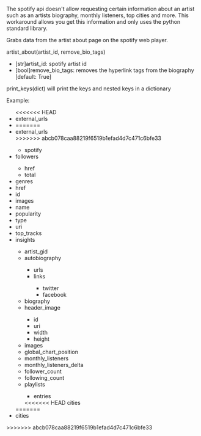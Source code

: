 The spotify api doesn't allow requesting certain information about an artist such as an artists biography, monthly listeners, top cities and more.
This workaround allows you get this information and only uses the python standard library.

Grabs data from the artist about page on the spotify web player.


artist_about(artist_id, remove_bio_tags)
<ul>
   <li>[str]artist_id: spotify artist id</li>
   <li>[bool]remove_bio_tags: removes the hyperlink tags from the biography [default: True]</li>
</ul>


print_keys(dict) will print the keys and nested keys in a dictionary


Example:
<ul>
<<<<<<< HEAD
   <li>external_urls<li>
=======
   <li>external_urls</li>
>>>>>>> abcb078caa88219f6519b1efad4d7c471c6bfe33
   <ul>
      <li>spotify</li>
   </ul>
   <li>followers</li>
   <ul>
      <li>href</li>
      <li>total</li>
   </ul>
   <li>genres</li>
   <li>href</li>
   <li>id</li>
   <li>images</li>
   <li>name</li>
   <li>popularity</li>
   <li>type</li>
   <li>uri</li>
   <li>top_tracks</li>
   <li>insights</li>
   <ul>
      <li>artist_gid</li>
      <li>autobiography</li>
      <ul>
         <li>urls</li>
         <li>links</li>
         <ul>
            <li>twitter</li>
            <li>facebook</li>
         </ul>
      </ul>
      <li>biography</li>
      <li>header_image</li>
      <ul>
         <li>id</li>
         <li>uri</li>
         <li>width</li>
         <li>height</li>
      </ul>
      <li>images</li>
      <li>global_chart_position</li>
      <li>monthly_listeners</li>
      <li>monthly_listeners_delta</li>
      <li>follower_count</li>
      <li>following_count</li>
      <li>playlists</li>
      <ul>
         <li>entries</li>
      </ul>
<<<<<<< HEAD
      </li>cities</li>
   </ul>
</li>
=======
      <li>cities</li>
   </ul>
</li>
>>>>>>> abcb078caa88219f6519b1efad4d7c471c6bfe33
